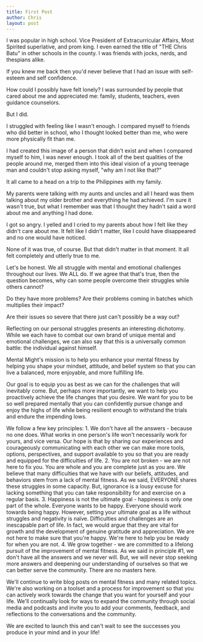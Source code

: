 ```yaml
---
title: First Post
author: Chris
layout: post
---
```

I was popular in high school. Vice President of Extracurricular Affairs, Most Spirited superlative, and prom king. I even earned the title of "THE Chris Batu" in other schools in the county. I was friends with jocks, nerds, and thespians alike.  

If you knew me back then you'd never believe that I had an issue with self-esteem and self confidence.

How could I possibly have felt lonely? I was surrounded by people that cared about me and appreciated me: family, students, teachers, even guidance counselors.

But I did. 

I struggled with feeling like I wasn't enough. I compared myself to friends who did better in school, who I thought looked better than me, who were more physically fit than me.

I had created this image of a person that didn't exist and when I compared myself to him, I was never enough. I took all of the best qualities of the people around me, merged them into this ideal vision of a young teenage man and couldn't stop asking myself, "why am I not like that?"

It all came to a head on a trip to the Philippines with my family.

My parents were talking with my aunts and uncles and all I heard was them talking about my older brother and everything he had achieved. I'm sure it wasn't true, but what I remember was that I thought they hadn't said a word about me and anything I had done.

I got so angry. I yelled and I cried to my parents about how I felt like they didn't care about me. It felt like I didn't matter, like I could have disappeared and no one would have noticed.

None of it was true, of course. But that didn't matter in that moment. It all felt completely and utterly true to me.

Let's be honest. We all struggle with mental and emotional challenges throughout our lives. We ALL do. If we agree that that's true, then the question becomes, why can some people overcome their struggles while others cannot?

Do they have more problems? Are their problems coming in batches which multiplies their impact?

Are their issues so severe that there just can't possibly be a way out?

Reflecting on our personal struggles presents an interesting dichotomy. While we each have to combat our own brand of unique mental and emotional challenges, we can also say that this is a universally common battle: the individual against himself.

Mental Might's mission is to help you enhance your mental fitness by helping you shape your mindset, attitude, and belief system so that you can live a balanced, more enjoyable, and more fulfilling life.

Our goal is to equip you as best as we can for the challenges that will inevitably come. But, perhaps more importantly, we want to help you proactively achieve the life changes that you desire. We want for you to be so well prepared mentally that you can confidently pursue change and enjoy the highs of life while being resilient enough to withstand the trials and endure the impending lows.

We follow a few key principles:
	1. We don't have all the answers - because no one does. What works in one person's life won't necessarily work for yours, and vice versa. Our hope is that by sharing our experiences and courageously communicating with each other we can make more tools, options, perspectives, and support available to you so that you are ready and equipped for the difficulties of life.
	2. You are not broken - we are not here to fix you. You are whole and you are complete just as you are. We believe that many difficulties that we have with our beliefs, attitudes, and behaviors stem from a lack of mental fitness. As we said, EVERYONE shares these struggles in some capacity. But, ignorance is a lousy excuse for lacking something that you can take responsibility for and exercise on a regular basis.
	3. Happiness is not the ultimate goal - happiness is only one part of the whole. Everyone wants to be happy. Everyone should work towards being happy. However, setting your ultimate goal as a life without struggles and negativity is naïve. Difficulties and challenges are an inescapable part of life. In fact, we would argue that they are vital for growth and the development of genuine gratitude and appreciation. We are not here to make sure that you're happy. We're here to help you be ready for when you are not.
	4. We grow together - we are committed to a lifelong pursuit of the improvement of mental fitness. As we said in principle #1, we don't have all the answers and we never will. But, we will never stop seeking more answers and deepening our understanding of ourselves so that we can better serve the community. There are no masters here.

We'll continue to write blog posts on mental fitness and many related topics. We're also working on a toolset and a process for improvement so that you can actively work towards the change that you want for yourself and your life. We'll continually look for ways to expand the community through social media and podcasts and invite you to add your comments, feedback, and reflections to the conversations and the community.

We are excited to launch this and can't wait to see the successes you produce in your mind and in your life!
